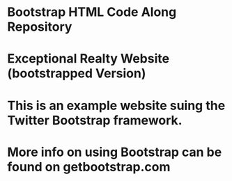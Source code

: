 # Bootstrap HTML Code Along Repository

# Exceptional Realty Website (bootstrapped Version)
# This is an example website suing the Twitter Bootstrap framework.
# More info on using Bootstrap can be found on getbootstrap.com
